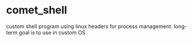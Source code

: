 # comet_shell

custom shell program using linux headers for process management.
long-term goal is to use in custom OS
